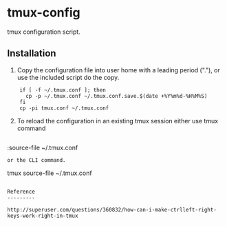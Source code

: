 tmux-config
===========

tmux configuration script.

Installation
------------

1. Copy the configuration file into user home with a leading period ("."), or use the included script do the copy.
 ```
     if [ -f ~/.tmux.conf ]; then
       cp -p ~/.tmux.conf ~/.tmux.conf.save.$(date +%Y%m%d-%H%M%S)
     fi
     cp -pi tmux.conf ~/.tmux.conf
```
2. To reload the configuration in an existing tmux session either use tmux command
    ```
:source-file ~/.tmux.conf
```
or the CLI command.
```
tmux source-file ~/.tmux.conf
```

Reference
---------

http://superuser.com/questions/360832/how-can-i-make-ctrlleft-right-keys-work-right-in-tmux
 
